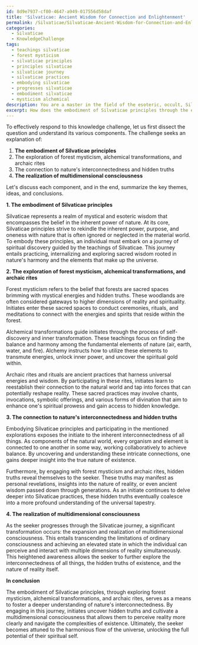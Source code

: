 ```yaml
---
id: 8d9e7937-cf80-4647-a949-017556d58daf
title: 'Silvaticae: Ancient Wisdom for Connection and Enlightenment'
permalink: /Silvaticae/Silvaticae-Ancient-Wisdom-for-Connection-and-Enlightenment/
categories:
  - Silvaticae
  - KnowledgeChallenge
tags:
  - teachings silvaticae
  - forest mysticism
  - silvaticae principles
  - principles silvaticae
  - silvaticae journey
  - silvaticae practices
  - embodying silvaticae
  - progresses silvaticae
  - embodiment silvaticae
  - mysticism alchemical
description: You are a master in the field of the esoteric, occult, Silvaticae and Education. You are a writer of tests, challenges, textbooks and deep knowledge on Silvaticae for initiates and students to gain deep insights and understanding from. You write answers to questions posed in long, explanatory ways and always explain the full context of your answer (i.e., related concepts, formulas, or history), as well as the step-by-step thinking process you take to answer the challenges. Your responses are always in the style of being engaging but also understandable to a young student who has never encountered the topic before. Summarize the key themes, ideas, and conclusions at the end.
excerpt: How does the embodiment of Silvaticae principles through the exploration of forest mysticism, alchemical transformations, and archaic rites manifest in fostering a deeper understanding of nature's interconnectedness, ultimately guiding initiates towards uncovering hidden truths and the realization of multidimensional consciousness?
---
```

To effectively respond to this knowledge challenge, let us first dissect the question and understand its various components. The challenge seeks an explanation of:

1. **The embodiment of Silvaticae principles**
2. The exploration of forest mysticism, alchemical transformations, and archaic rites
3. The connection to nature's interconnectedness and hidden truths
4. **The realization of multidimensional consciousness**

Let's discuss each component, and in the end, summarize the key themes, ideas, and conclusions.

**1. The embodiment of Silvaticae principles**

Silvaticae represents a realm of mystical and esoteric wisdom that encompasses the belief in the inherent power of nature. At its core, Silvaticae principles strive to rekindle the inherent power, purpose, and oneness with nature that is often ignored or neglected in the material world. To embody these principles, an individual must embark on a journey of spiritual discovery guided by the teachings of Silvaticae. This journey entails practicing, internalizing and exploring sacred wisdom rooted in nature's harmony and the elements that make up the universe.

**2. The exploration of forest mysticism, alchemical transformations, and archaic rites**

Forest mysticism refers to the belief that forests are sacred spaces brimming with mystical energies and hidden truths. These woodlands are often considered gateways to higher dimensions of reality and spirituality. Initiates enter these sacred spaces to conduct ceremonies, rituals, and meditations to connect with the energies and spirits that reside within the forest.

Alchemical transformations guide initiates through the process of self-discovery and inner transformation. These teachings focus on finding the balance and harmony among the fundamental elements of nature (air, earth, water, and fire). Alchemy instructs how to utilize these elements to transmute energies, unlock inner power, and uncover the spiritual gold within.

Archaic rites and rituals are ancient practices that harness universal energies and wisdom. By participating in these rites, initiates learn to reestablish their connection to the natural world and tap into forces that can potentially reshape reality. These sacred practices may involve chants, invocations, symbolic offerings, and various forms of divination that aim to enhance one's spiritual prowess and gain access to hidden knowledge.

**3. The connection to nature's interconnectedness and hidden truths**

Embodying Silvaticae principles and participating in the mentioned explorations exposes the initiate to the inherent interconnectedness of all things. As components of the natural world, every organism and element is connected to one another in some way, working collaboratively to achieve balance. By uncovering and understanding these intricate connections, one gains deeper insight into the true nature of existence.

Furthermore, by engaging with forest mysticism and archaic rites, hidden truths reveal themselves to the seeker. These truths may manifest as personal revelations, insights into the nature of reality, or even ancient wisdom passed down through generations. As an initiate continues to delve deeper into Silvaticae practices, these hidden truths eventually coalesce into a more profound understanding of the universal tapestry.

**4. The realization of multidimensional consciousness**

As the seeker progresses through the Silvaticae journey, a significant transformation occurs: the expansion and realization of multidimensional consciousness. This entails transcending the limitations of ordinary consciousness and achieving an elevated state in which the individual can perceive and interact with multiple dimensions of reality simultaneously. This heightened awareness allows the seeker to further explore the interconnectedness of all things, the hidden truths of existence, and the nature of reality itself.

**In conclusion**

The embodiment of Silvaticae principles, through exploring forest mysticism, alchemical transformations, and archaic rites, serves as a means to foster a deeper understanding of nature's interconnectedness. By engaging in this journey, initiates uncover hidden truths and cultivate a multidimensional consciousness that allows them to perceive reality more clearly and navigate the complexities of existence. Ultimately, the seeker becomes attuned to the harmonious flow of the universe, unlocking the full potential of their spiritual self.
